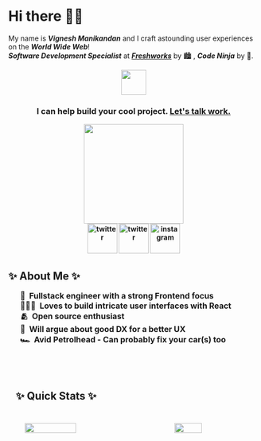 <h1>Hi there 👋🏼</h1>

My name is ***Vignesh Manikandan*** and I craft astounding user experiences on the ***World Wide Web***!<br>
***_Software Development Specialist_*** at ***[Freshworks](https://www.freshworks.com)*** by 🏙 , ***Code Ninja*** by 🌌.

<div align="center">
    <img src="https://media.giphy.com/media/DgHAJrveNYC0N9oQjy/giphy.gif" width="50px">
</div>

<div align="center">
    <p>
        <h3>
            <strong>I can help build your cool project.<strong>
            <a href="mailto:vigneshm1797@gmail.com">Let's talk work.</a>
        </h3>
    </p>
</div>

<div align="center">
    <img src="https://media.giphy.com/media/htSeueZxZ2RkBPrIe1/giphy.gif" width="200px">
</div>

<div align="center">
    <a href="mailto:vigneshm1797@gmail.com" style="width: 50px; height: 50px;"><img src="https://media.giphy.com/media/GDs9d9ctyvm3KEfyFM/giphy.gif" alt="twitter" width="60px"></a>
    <a href="https://www.twitter.com/v_gn_sh" style="width: 50px; height: 50px;"><img src="https://media.giphy.com/media/j4jpTe4QhFdTrEucXL/giphy.gif" alt="twitter" width="60px"></a>
    <a href="https://www.instagram.com/the.vig" style="width: 50px; height: 50px;"><img src="https://media.giphy.com/media/Wu9Graz2W46frtHFKc/giphy.gif" alt="instagram" width="60px"></a>
</div>

<div>
    <p>
        <h2>✨ About Me ✨</h2>
    </p>
    <ul>
        <li style="list-style: none; font-size: medium;">💼&nbsp;&nbsp;Fullstack engineer with a strong Frontend focus</li>
        <li style="list-style: none; font-size: medium;">👨🏻‍💻&nbsp;&nbsp;Loves to build intricate user interfaces with React</li>
        <li style="list-style: none; font-size: medium;">🫂&nbsp;&nbsp;Open source enthusiast</li>
        <li style="list-style: none; font-size: medium;">🤝&nbsp;&nbsp;Will argue about good DX for a better UX</li>
        <li style="list-style: none; font-size: medium;">🏎️&nbsp;&nbsp;Avid Petrolhead - Can probably fix your car(s) too</li>
    </ul>
</div>

<br>

<section>
    <div style="padding: 15px; margin: 10px 0; width: 100%; height: 100%;">
        <p><h2>✨&nbsp;Quick Stats&nbsp;✨</h2></p>
        <br>
        <div style="display: flex; flex-direction: row; justify-content: space-around; align-items: center;">
            <img src="https://github-readme-stats.vercel.app/api?username=vigneshmanikandan97&count_private=true&show_icons=true&theme=highcontrast&border_radius=20&custom_title=Consolidated%20Stats" width="45%">
            <br>
            <br>
            <img src="https://github-readme-stats.vercel.app/api/top-langs/?username=vigneshmanikandan97&layout=compact" width="33%">
        </div>
    </div>
</section>

<section>
    <p><h2>✨&nbsp;Other Stats&nbsp;✨</h2></p>
    <br>
    
<!--START_SECTION:waka-->
![Code Time](http://img.shields.io/badge/Code%20Time-0%20secs-blue)

![Lines of code](https://img.shields.io/badge/From%20Hello%20World%20I%27ve%20Written-376.3%20thousand%20lines%20of%20code-blue)

**🐱 My GitHub Data** 

> 📦 17.0 kB Used in GitHub's Storage 
 > 
> 💼 Opted to Hire
 > 
> 📜 7 Public Repositories 
 > 
> 🔑 8 Private Repositories 
 > 
**I'm an Early 🐤** 

```text
🌞 Morning                118 commits         ██████░░░░░░░░░░░░░░░░░░░   25.32 % 
🌆 Daytime                205 commits         ███████████░░░░░░░░░░░░░░   43.99 % 
🌃 Evening                92 commits          █████░░░░░░░░░░░░░░░░░░░░   19.74 % 
🌙 Night                  51 commits          ███░░░░░░░░░░░░░░░░░░░░░░   10.94 % 
```
📅 **I'm Most Productive on Wednesday** 

```text
Monday                   18 commits          █░░░░░░░░░░░░░░░░░░░░░░░░   03.86 % 
Tuesday                  82 commits          ████░░░░░░░░░░░░░░░░░░░░░   17.60 % 
Wednesday                110 commits         ██████░░░░░░░░░░░░░░░░░░░   23.61 % 
Thursday                 49 commits          ███░░░░░░░░░░░░░░░░░░░░░░   10.52 % 
Friday                   107 commits         ██████░░░░░░░░░░░░░░░░░░░   22.96 % 
Saturday                 57 commits          ███░░░░░░░░░░░░░░░░░░░░░░   12.23 % 
Sunday                   43 commits          ██░░░░░░░░░░░░░░░░░░░░░░░   09.23 % 
```


📊 **This Week I Spent My Time On** 

```text
🕑︎ Time Zone: Asia/Kolkata

💬 Programming Languages: 
No Activity Tracked This Week

🐱‍💻 Projects: 
No Activity Tracked This Week
```

**I Mostly Code in JavaScript** 

```text
JavaScript               6 repos             █████████░░░░░░░░░░░░░░░░   37.50 % 
Jupyter Notebook         5 repos             ████████░░░░░░░░░░░░░░░░░   31.25 % 
Python                   4 repos             ██████░░░░░░░░░░░░░░░░░░░   25.00 % 
SCSS                     1 repo              ██░░░░░░░░░░░░░░░░░░░░░░░   06.25 % 
```




 Last Updated on 17/06/2025 18:49:11 UTC
<!--END_SECTION:waka-->
</section>

<!--
**vigneshmanikandan97/vigneshmanikandan97** is a ✨ _special_ ✨ repository because its `README.md` (this file) appears on your GitHub profile.
-->
